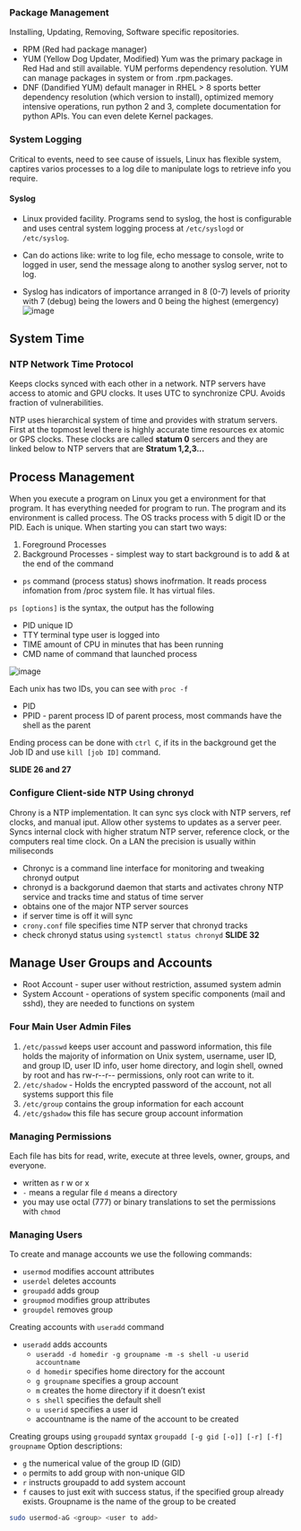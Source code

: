 ### Package Management
Installing, Updating, Removing, Software specific repositories.
- RPM (Red had package manager)
- YUM (Yellow Dog Updater, Modified) Yum was the primary package in Red Had and still available. YUM performs dependency resolution. YUM can manage packages in system or from .rpm.packages.
- DNF (Dandified YUM) default manager in RHEL > 8 sports better dependency resolution (which version to install), optimized memory intensive operations, run python 2 and 3, complete documentation for python APIs. You can even delete Kernel packages.

### System Logging
Critical to events, need to see cause of issuels, Linux has flexible system, captires varios processes to a log dile to manipulate logs to retrieve info you require.

#### Syslog
- Linux provided facility. Programs send to syslog, the host is configurable and uses central system logging process at `/etc/syslogd` or `/etc/syslog`.

- Can do actions like: write to log file, echo message to console, write to logged in user, send the message along to another syslog server, not to log. 
- Syslog has indicators of importance arranged in 8 (0-7) levels of priority with 7 (debug) being the lowers and 0 being the highest (emergency)
![image](https://github.com/dpweldo/DEVOTC/assets/102386243/baf51092-72c9-4569-a914-80c745d359e6)

## System Time
### NTP Network Time Protocol
Keeps clocks synced with each other in a network. NTP servers have access to atomic and GPU clocks. It uses UTC to synchronize CPU. Avoids fraction of vulnerabilities.

NTP uses hierarchical system of time and provides with stratum servers. First at the topmost level there is highly accurate time resources ex atomic or GPS clocks. These clocks are called **statum 0** sercers and they are linked below to NTP servers that are **Stratum 1,2,3...**

## Process Management
When you execute a program on Linux you get a environment for that program. It has everything needed for program to run. The program and its environment is called process. The OS tracks process with 5 digit ID or the PID. Each is unique. When starting you can start two ways:
1. Foreground Processes
2. Background Processes - simplest way to start background is to add & at the end of the command

- `ps` command (process status) shows inofrmation. It reads process infomation from /proc system file. It has virtual files.

`ps [options]` is the syntax, the output has the following
- PID unique ID
- TTY terminal type user is logged into
- TIME amount of CPU in minutes that has been running
- CMD name of command that launched process

![image](https://github.com/dpweldo/DEVOTC/assets/102386243/4deef6b0-5325-4b95-8818-980c5ce4f7c1)

Each unix has two IDs, you can see with `proc -f`
- PID
- PPID - parent process ID of parent process, most commands have the shell as the parent

Ending process can be done with `ctrl C`, if its in the background get the Job ID and use `kill [job ID]` command.

**SLIDE 26 and 27**

### Configure Client-side NTP Using chronyd
Chrony is a NTP implementation. It can sync sys clock with NTP servers, ref clocks, and manual iput. Allow other systems to updates as a server peer. Syncs internal clock with higher stratum NTP server, reference clock, or the computers real time clock. On a LAN the precision is usually within miliseconds
- Chronyc is a command line interface for monitoring and tweaking chronyd output
- chronyd is a backgorund daemon that starts and activates chrony NTP service and tracks time and status of time server
-  obtains one of the major NTP server sources
- if server time is off it will sync
- `crony.conf` file specifies time NTP server that chronyd tracks
- check chronyd status using `systemctl status chronyd`
**SLIDE 32**

## Manage User Groups and Accounts
- Root Account - super user without restriction, assumed system admin
- System Account - operations of system specific components (mail and sshd), they are needed to functions on system

### Four Main User Admin Files
1. `/etc/passwd` keeps user account and password information, this file holds the majority of information on Unix system, username, user ID, and group ID, user ID info, user home directory, and login shell, owned by root and has rw-r--r-- permissions, only root can write to it.
2. `/etc/shadow` - Holds the encrypted password of the account, not all systems support this file
3. `/etc/group` contains the group information for each account
4. `/etc/gshadow` this file has secure group account information

### Managing Permissions
Each file has bits for read, write, execute at three levels, owner, groups, and everyone.
- written as r w or x
- `-` means a regular file `d` means a directory
- you may use octal (777) or binary translations to set the permissions with `chmod`

### Managing Users
To create and manage accounts we use the following commands:

- `usermod` modifies account attributes
- `userdel` deletes accounts
- `groupadd` adds group
- `groupmod` modifies group attributes
- `groupdel` removes group 

Creating accounts with `useradd` command
- `useradd` adds accounts
  - `useradd -d homedir -g groupname -m -s shell -u userid accountname`
  - `d homedir`	specifies home directory for the account
  - `g groupname` specifies a group account 
  - `m` creates the home directory if it doesn’t exist
  - `s shell` specifies the default shell
  - `u userid` specifies a user id
  - accountname is the name of the account to be created

Creating groups using `groupadd` syntax
`groupadd [-g gid [-o]] [-r] [-f] groupname`
Option descriptions:
- `g` the numerical value of the group ID (GID)
- `o` permits to add group with non-unique GID
- `r` instructs groupadd to add system account
- `f` causes to just exit with success status, if the specified group already exists. 
Groupname is the name of the group to be created

```bash
sudo usermod-aG <group> <user to add>
```




